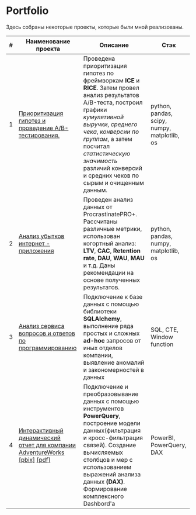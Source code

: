 # Portfolio

Здесь собраны некоторые проекты, которые были мной реализованы.

| #  | Наименование проекта | Описание | Стэк |
| ------------- | ------------- | ------------- | ------------- |
| 1  | [Приоритизация гипотез и проведение A/B-тестирования.](https://github.com/gpspb/Portfolio/blob/main/Приоритизация%20и%20проверка%20гипотез/Project.ipynb) | Проведена приоритизация гипотез по фреймворкам **ICE** и **RICE**. Затем провел анализ результатов A/B-теста, построил графики *кумулятивной выручки*, *среднего чека*, *конверсии по группам*, а затем посчитал *статистическую значимость* различий конверсий и средних чеков по сырым и очищенным данным. | python, pandas, scipy, numpy, matplotlib, os | 
| 2  | [Анализ убытков интернет - приложения](https://github.com/gpspb/Portfolio/blob/main/Анализ%20убытков%20интернет%20-%20приложения/Project.ipynb) | Проведен анализ данных от ProcrastinatePRO+. Рассчитаны различные метрики, использован когортный анализ: **LTV**, **CAC**, **Retention rate**, **DAU**, **WAU**, **MAU** и т.д. Даны рекомендации на основе полученных результатов. | python, pandas, numpy, matplotlib, os |
| 3  | [Анализ сервиса вопросов и ответов по программированию](https://github.com/gpspb/Portfolio/blob/main/SQL/ProjectSQL.ipynb)  | Подключение к базе данных с помощью библиотеки **SQLAlchemy**, выполнение ряда простых и сложных **ad-hoc** запросов от иных отделов компании, выявление аномалий и закономерностей в данных | SQL, CTE, Window function |
| 4  | [Интерактивный динамический отчет для компании AdventureWorks](https://github.com/gpspb/Portfolio/tree/main/PowerBI%20Project) [[pbix]](https://github.com/gpspb/Portfolio/blob/main/PowerBI%20Project/AdventureWorks_Report.pbix) [[pdf]](https://github.com/gpspb/Portfolio/blob/main/PowerBI%20Project/AdventureWorks_Report.pdf) | Подключение и преобразовывание данных с помощью инструментов **PowerQuery**, построение модели данных(фильтрация и кросс-фильтрация связей). Создание вычисляемых столбцов и мер с использованием выражений анализа данных **(DAХ)**. Формирование комплексного Dashbord'a | PowerBI, PowerQuery, DAX |

